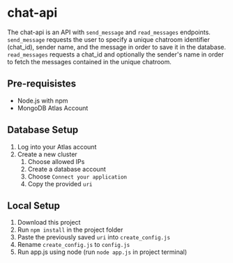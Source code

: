 # chat-api
The chat-api is an API with `send_message` and `read_messages` endpoints. `send_message` requests the user to specify a unique chatroom identifier (chat_id), sender name, and the message in order to save it in the database. `read_messages` requests a chat_id and optionally the sender's name in order to fetch the messages contained in the unique chatroom.
## Pre-requisistes
* Node.js with npm
* MongoDB Atlas Account
## Database Setup
1. Log into your Atlas account
2. Create a new cluster
    1. Choose allowed IPs
    2. Create a database account
    3. Choose `Connect your application`
    4. Copy the provided `uri`
## Local Setup
1. Download this project
2. Run `npm install` in the project folder
3. Paste the previously saved `uri` into `create_config.js`
4. Rename `create_config.js` to `config.js`
5. Run app.js using node (run `node app.js` in project terminal)
